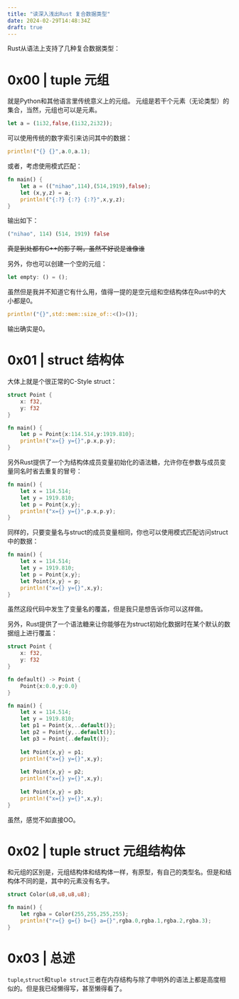```yaml
---
title: "读深入浅出Rust 复合数据类型"
date: 2024-02-29T14:48:34Z
draft: true
---
```


Rust从语法上支持了几种复合数据类型：
<!--more-->
# 0x00 | tuple 元组
就是Python和其他语言里传统意义上的元组。
元组是若干个元素（无论类型）的集合，当然，元组也可以是元素。
```rust
let a = (1i32,false,(1i32,2i32));
```
可以使用传统的数字索引来访问其中的数据：
```rust
println!("{} {}",a.0,a.1);
```

或者，考虑使用模式匹配：
```rust
fn main() {
    let a = (("nihao",114),(514,1919),false);
    let (x,y,z) = a;
    println!("{:?} {:?} {:?}",x,y,z);
}
```
输出如下：
```rust
("nihao", 114) (514, 1919) false
```
~~真是到处都有C++的影子啊，虽然不好说是谁像谁~~

另外，你也可以创建一个空的元组：
```rust
let empty: () = ();
```
虽然但是我并不知道它有什么用，值得一提的是空元组和空结构体在Rust中的大小都是0。
```rust
println!("{}",std::mem::size_of::<()>());
```
输出确实是0。

# 0x01 | struct 结构体
大体上就是个很正常的C-Style struct：
```rust
struct Point {
    x: f32,
    y: f32
}

fn main() {
    let p = Point{x:114.514,y:1919.810};
    println!("x={} y={}",p.x,p.y);
}
```
另外Rust提供了一个为结构体成员变量初始化的语法糖，允许你在参数与成员变量同名时省去重复的冒号：
```rust
fn main() {
    let x = 114.514;
    let y = 1919.810;
    let p = Point{x,y};
    println!("x={} y={}",p.x,p.y);
}
```
同样的，只要变量名与struct的成员变量相同，你也可以使用模式匹配访问struct中的数据：
```rust
fn main() {
    let x = 114.514;
    let y = 1919.810;
    let p = Point{x,y};
    let Point{x,y} = p;
    println!("x={} y={}",x,y);
}
```
虽然这段代码中发生了变量名的覆盖，但是我只是想告诉你可以这样做。

另外，Rust提供了一个语法糖来让你能够在为struct初始化数据时在某个默认的数据组上进行覆盖：
```rust
struct Point {
    x: f32,
    y: f32
}

fn default() -> Point {
    Point{x:0.0,y:0.0}
}

fn main() {
    let x = 114.514;
    let y = 1919.810;
    let p1 = Point{x,..default()};
    let p2 = Point{y,..default()};
    let p3 = Point{..default()};
  
    let Point{x,y} = p1;
    println!("x={} y={}",x,y);
  
    let Point{x,y} = p2;
    println!("x={} y={}",x,y);
  
    let Point{x,y} = p3;
    println!("x={} y={}",x,y);
}
```
虽然，感觉不如直接OO。

# 0x02 | tuple struct 元组结构体
和元组的区别是，元组结构体和结构体一样，有原型，有自己的类型名。但是和结构体不同的是，其中的元素没有名字。
```rust
struct Color(u8,u8,u8,u8);

fn main() {
    let rgba = Color(255,255,255,255);
    println!("r={} g={} b={} a={}",rgba.0,rgba.1,rgba.2,rgba.3);
}
```

# 0x03 | 总述
`tuple`,`struct`和`tuple struct`三者在内存结构与除了申明外的语法上都是高度相似的。但是我已经懒得写，甚至懒得看了。